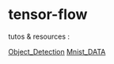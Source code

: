 # tensor-flow

tutos & resources : 

[Object_Detection](http://www.tensorflow.org/hub/tutorials/tf2_object_detection?hl=fr)
[Mnist_DATA](https://github.com/Hvass-Labs/TensorFlow-Tutorials/blob/master/01_Simple_Linear_Model.ipynb)
